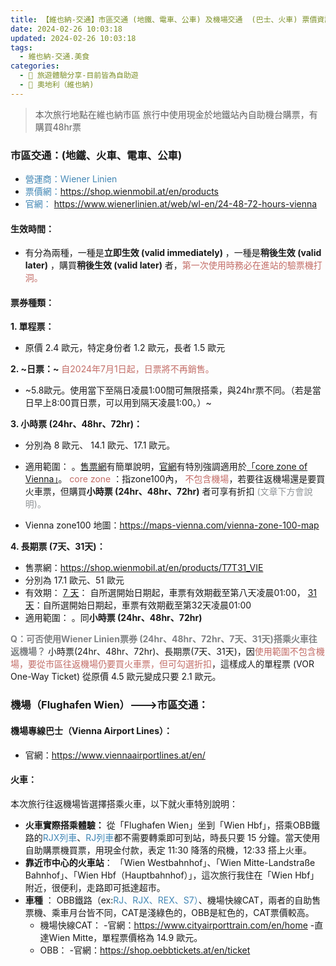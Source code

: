 ```yaml
---
title: 【維也納-交通】市區交通 (地鐵、電車、公車) 及機場交通  (巴士、火車) 票價資訊
date: 2024-02-26 10:03:18
updated: 2024-02-26 10:03:18
tags:
  - 維也納-交通.美食
categories: 
  - 🌴 旅遊體驗分享-目前皆為自助遊
  - 🥥 奧地利（維也納)  
---
```

> 本次旅行地點在維也納市區
> 旅行中使用現金於地鐵站內自助機台購票，有購買48hr票

<!-- more -->

### 市區交通：(地鐵、火車、電車、公車)
+ <font color=#4287B5> 營運商：Ｗiener Linien </font>
+ <font color=#4287B5> 票價網：</font>https://shop.wienmobil.at/en/products
+ <font color=#4287B5> 官網：</font> https://www.wienerlinien.at/web/wl-en/24-48-72-hours-vienna

#### 生效時間：
+ 有分為兩種，一種是**立即生效 (valid immediately)** ，一種是**稍後生效 (valid later)** ，購買**稍後生效 (valid later)** 者，<font color=#c36d67>第一次使用時務必在進站的驗票機打洞。</font>

#### 票券種類：
**1. 單程票：**
+ 原價 2.4 歐元，特定身份者 1.2 歐元，長者 1.5 歐元

**2. ~日票：~** <font color=#c36d67>自2024年7月1日起，日票將不再銷售。</font>
+ ~5.8歐元。使用當下至隔日凌晨1:00間可無限搭乘，與24hr票不同。（若是當日早上8:00買日票，可以用到隔天凌晨1:00。）~

**3. 小時票 (24hr、48hr、72hr)：**
+ 分別為 8 歐元、 14.1 歐元、17.1 歐元。
+ 適用範圍：
    。[售票網](https://shop.wienmobil.at/en/products/244872_VIE)有簡單說明，[官網]( https://www.wienerlinien.at/web/wl-en/24-48-72-hours-vienna)有特別強調適用於[「core zone of Vienna」](https://www.wienerlinien.at/web/wl-en/tickets/core-zone-of-vienna)。 <font color=#c36d67>core zone </font> ：指zone100內， <font color=#c36d67>不包含機場</font>，若要往返機場還是要買火車票，但購買**小時票 (24hr、48hr、72hr)** 者可享有折扣 <font color=#909497>(文章下方會說明)。</font>

+ Vienna zone100 地圖：https://maps-vienna.com/vienna-zone-100-map


**4. 長期票 (7天、31天)：**
+ 售票網：https://shop.wienmobil.at/en/products/T7T31_VIE
+ 分別為 17.1 歐元、51 歐元
+ 有效期：
[ 7 天](https://www.wienerlinien.at/web/wl-en/tickets/7-days-vienna)： 自所選開始日期起，車票有效期截至第八天凌晨01:00，
[ 31 天](https://www.wienerlinien.at/web/wl-en/tickets/31-days-vienna)：自所選開始日期起，車票有效期截至第32天凌晨01:00
+ 適用範圍：
    。同**小時票 (24hr、48hr、72hr)**

<font color=#818385>**Q：可否使用Wiener Linien票券 (24hr、48hr、72hr、7天、31天)搭乘火車往返機場？**</font>
 小時票(24hr、48hr、72hr)、長期票(7天、31天)，因<font color=#c36d67>使用範圍不包含機場，要從市區往返機場仍要買火車票，但可勾選折扣</font>，這樣成人的單程票 (VOR One-Way Ticket) 從原價 4.5 歐元變成只要 2.1 歐元。
 
### 機場（Flughafen Wien）--->市區交通：
#### 機場專線巴士（Vienna Airport Lines）：
+ 官網：https://www.viennaairportlines.at/en/

#### 火車：
本次旅行往返機場皆選擇搭乘火車，以下就火車特別說明：
+ **火車實際搭乘體驗：**
 從「Flughafen Wien」坐到「Wien Hbf」，搭乘OBB鐵路的<font color=#4287B5>RJX列車</font>、<font color=#4287B5>RJ列車</font>都不需要轉乘即可到站，時長只要 15 分鐘。當天使用自助購票機買票，用現金付款，表定 11:30 降落的飛機，12:33 搭上火車。
+ **靠近市中心的火車站**：
「Wien Westbahnhof」、「Wien Mitte-Landstraße Bahnhof」、「Wien Hbf（Hauptbahnhof）」，這次旅行我住在「Wien Hbf」附近，很便利，走路即可抵達超市。
+ **車種** ：
OBB鐵路（ex:<font color=#4287B5>RJ、RJX、REX、S7）</font>、機場快線CAT，兩者的自助售票機、乘車月台皆不同，CAT是淺綠色的，OBB是紅色的，CAT票價較高。
   + 機場快線CAT：
     -官網：https://www.cityairporttrain.com/en/home
     -直達Wien Mitte，單程票價格為 14.9 歐元。
   + OBB：
     -官網：https://shop.oebbtickets.at/en/ticket
 
 